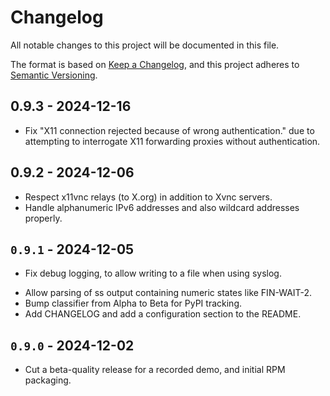 # Changelog

All notable changes to this project will be documented in this file.

The format is based on [Keep a Changelog](https://keepachangelog.com/en/1.1.0/),
and this project adheres to [Semantic Versioning](https://semver.org/spec/v2.0.0.html).

## 0.9.3 - 2024-12-16

* Fix "X11 connection rejected because of wrong authentication." due to
  attempting to interrogate X11 forwarding proxies without authentication.

## 0.9.2 - 2024-12-06

* Respect x11vnc relays (to X.org) in addition to Xvnc servers.
* Handle alphanumeric IPv6 addresses and also wildcard addresses properly.

## `0.9.1` - 2024-12-05

- Fix debug logging, to allow writing to a file when using syslog.
* Allow parsing of ss output containing numeric states like FIN-WAIT-2.
* Bump classifier from Alpha to Beta for PyPI tracking.
* Add CHANGELOG and add a configuration section to the README.

## `0.9.0` - 2024-12-02

* Cut a beta-quality release for a recorded demo, and initial RPM packaging.
